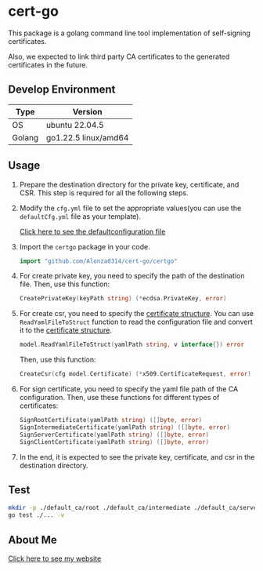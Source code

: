 # cert-go

This package is a golang command line tool implementation of self-signing certificates.

Also, we expected to link third party CA certificates to the generated certificates in the future.

## Develop Environment

|Type|Version|
|-|-|
|OS|ubuntu 22.04.5|
|Golang|go1.22.5 linux/amd64|

## Usage

1. Prepare the destination directory for the private key, certificate, and CSR. This step is required for all the following steps.

2. Modify the `cfg.yml` file to set the appropriate values(you can use the `defaultCfg.yml` file as your template).

   [Click here to see the defaultconfiguration file](./defaultCfg.yml)

3. Import the `certgo` package in your code.

    ```go
    import "github.com/Alonza0314/cert-go/certgo"
    ```

4. For create private key, you need to specify the path of the destination file. Then, use this function:

    ```go
    CreatePrivateKey(keyPath string) (*ecdsa.PrivateKey, error)
    ```

5. For create csr, you need to specify the [certificate structure](./model/model_certificate.go). You can use `ReadYamlFileToStruct` function to read the configuration file and convert it to the [certificate structure](./model/model_certificate.go).

    ```go
    model.ReadYamlFileToStruct(yamlPath string, v interface{}) error
    ```

    Then, use this function:

    ```go
    CreateCsr(cfg model.Certificate) (*x509.CertificateRequest, error)
    ```

6. For sign certificate, you need to specify the yaml file path of the CA configuration. Then, use these functions for different types of certificates:

    ```go
    SignRootCertificate(yamlPath string) ([]byte, error)
    SignIntermediateCertificate(yamlPath string) ([]byte, error)
    SignServerCertificate(yamlPath string) ([]byte, error)
    SignClientCertificate(yamlPath string) ([]byte, error)
    ```

7. In the end, it is expected to see the private key, certificate, and csr in the destination directory.

## Test

```bash
mkdir -p ./default_ca/root ./default_ca/intermediate ./default_ca/server ./default_ca/client
go test ./... -v
```

## About Me

[Click here to see my website](https://alonza0314.github.io/)
